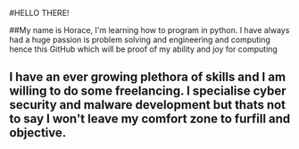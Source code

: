 #HELLO THERE!

##My name is Horace, I'm learning how to program in python. I have always had a huge passion is problem solving and engineering and computing hence this GitHub which will be proof of my ability and joy for computing

## I have an ever growing plethora of skills and I am willing to do some freelancing. I specialise cyber security and malware development but thats not to say I won't leave my comfort zone to furfill and objective.

<!--
**horacegill/horacegill** is a ✨ _special_ ✨ repository because its `README.md` (this file) appears on your GitHub profile.

Here are some ideas to get you started:

- 🔭 I’m currently working on ...
- 🌱 I’m currently learning ...
- 👯 I’m looking to collaborate on ...
- 🤔 I’m looking for help with ...
- 💬 Ask me about ...
- 📫 How to reach me: ...
- 😄 Pronouns: ...
- ⚡ Fun fact: ...
-->

